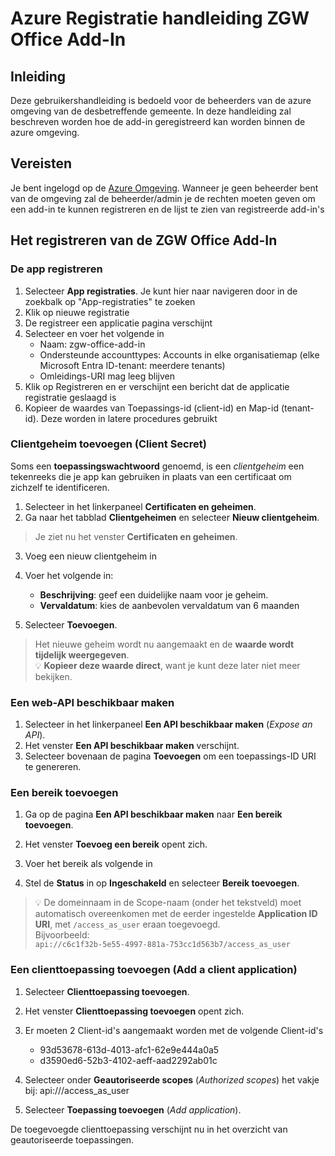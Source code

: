 # Azure Registratie handleiding ZGW Office Add-In

## Inleiding
Deze gebruikershandleiding is bedoeld voor de beheerders van de azure omgeving van de desbetreffende gemeente. 
In deze handleiding zal beschreven worden hoe de add-in geregistreerd kan worden binnen de azure omgeving.

## Vereisten
Je bent ingelogd op de [Azure Omgeving](https://portal.azure.com/).
Wanneer je geen beheerder bent van de omgeving zal de beheerder/admin je de rechten moeten geven 
om een add-in te kunnen registreren en de lijst te zien van registreerde add-in's

## Het registreren van de ZGW Office Add-In

### De app registreren
1. Selecteer **App registraties**. Je kunt hier naar navigeren door in de zoekbalk op "App-registraties" te zoeken
2. Klik op nieuwe registratie
3. De registreer een applicatie pagina verschijnt
4. Selecteer en voer het volgende in
   - Naam: zgw-office-add-in
   - Ondersteunde accounttypes: Accounts in elke organisatiemap (elke Microsoft Entra ID-tenant: meerdere tenants)
   - Omleidings-URI mag leeg blijven
5. Klik op Registreren en er verschijnt een bericht dat de applicatie registratie geslaagd is
6. Kopieer de waardes van Toepassings-id (client-id) en Map-id (tenant-id). Deze worden in latere procedures gebruikt

### Clientgeheim toevoegen (Client Secret)

Soms een **toepassingswachtwoord** genoemd, is een *clientgeheim* een tekenreeks die je app kan gebruiken in plaats van een certificaat om zichzelf te identificeren.

1. Selecteer in het linkerpaneel **Certificaten en geheimen**.
2. Ga naar het tabblad **Clientgeheimen** en selecteer **Nieuw clientgeheim**.

> Je ziet nu het venster **Certificaten en geheimen**.

3. Voeg een nieuw clientgeheim in

4. Voer het volgende in:
   - **Beschrijving**: geef een duidelijke naam voor je geheim.
   - **Vervaldatum**: kies de aanbevolen vervaldatum van 6 maanden

5. Selecteer **Toevoegen**.

> Het nieuwe geheim wordt nu aangemaakt en de **waarde wordt tijdelijk weergegeven**.  
> 💡 **Kopieer deze waarde direct**, want je kunt deze later niet meer bekijken.

### Een web-API beschikbaar maken

1. Selecteer in het linkerpaneel **Een API beschikbaar maken** (*Expose an API*).
2. Het venster **Een API beschikbaar maken** verschijnt.
3. Selecteer bovenaan de pagina **Toevoegen** om een toepassings-ID URI te genereren.

### Een bereik toevoegen

1. Ga op de pagina **Een API beschikbaar maken** naar **Een bereik toevoegen**.
2. Het venster **Toevoeg een bereik** opent zich.
3. Voer het bereik als volgende in

4. Stel de **Status** in op **Ingeschakeld** en selecteer **Bereik toevoegen**.

> 💡 De domeinnaam in de Scope-naam (onder het tekstveld) moet automatisch overeenkomen met de eerder ingestelde **Application ID URI**, met `/access_as_user` eraan toegevoegd.  
> Bijvoorbeeld:  
> `api://c6c1f32b-5e55-4997-881a-753cc1d563b7/access_as_user`

### Een clienttoepassing toevoegen (Add a client application)

1. Selecteer **Clienttoepassing toevoegen**.

2. Het venster **Clienttoepassing toevoegen** opent zich.

3. Er moeten 2 Client-id's aangemaakt worden met de volgende Client-id's
   - 93d53678-613d-4013-afc1-62e9e444a0a5
   - d3590ed6-52b3-4102-aeff-aad2292ab01c

4. Selecteer onder **Geautoriseerde scopes** (*Authorized scopes*) het vakje bij:
api://<app-id>/access_as_user

5. Selecteer **Toepassing toevoegen** (*Add application*).

De toegevoegde clienttoepassing verschijnt nu in het overzicht van geautoriseerde toepassingen.







